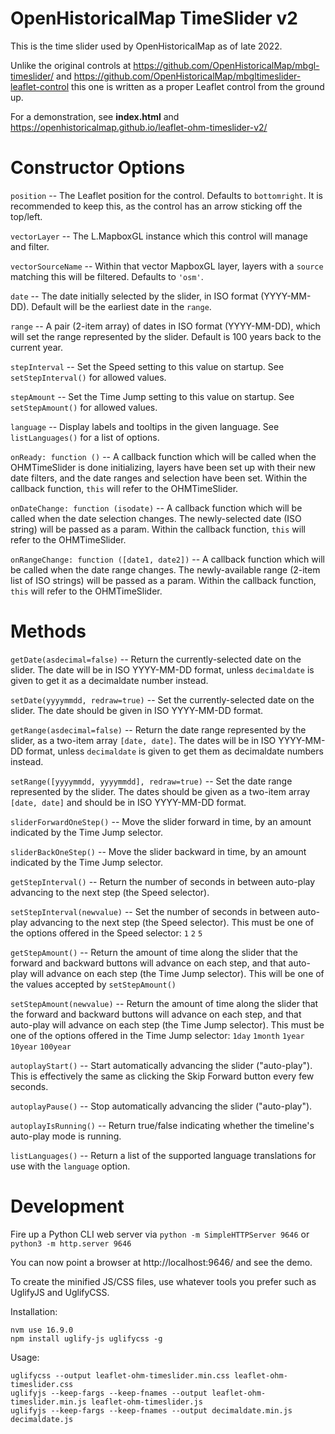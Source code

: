 # OpenHistoricalMap TimeSlider v2

This is the time slider used by OpenHistoricalMap as of late 2022.

Unlike the original controls at https://github.com/OpenHistoricalMap/mbgl-timeslider/ and https://github.com/OpenHistoricalMap/mbgltimeslider-leaflet-control this one is written as a proper Leaflet control from the ground up.

For a demonstration, see **index.html** and https://openhistoricalmap.github.io/leaflet-ohm-timeslider-v2/


# Constructor Options

`position` -- The Leaflet position for the control. Defaults to `bottomright`. It is recommended to keep this, as the control has an arrow sticking off the top/left.

`vectorLayer` -- The L.MapboxGL instance which this control will manage and filter.

`vectorSourceName` -- Within that vector MapboxGL layer, layers with a `source` matching this will be filtered. Defaults to `'osm'`.

`date` -- The date initially selected by the slider, in ISO format (YYYY-MM-DD). Default will be the earliest date in the `range`.

`range` -- A pair (2-item array) of dates in ISO format (YYYY-MM-DD), which will set the range represented by the slider. Default is 100 years back to the current year.

`stepInterval` -- Set the Speed setting to this value on startup. See `setStepInterval()` for allowed values.

`stepAmount` -- Set the Time Jump setting to this value on startup. See `setStepAmount()` for allowed values.

`language` -- Display labels and tooltips in the given language. See `listLanguages()` for a list of options.

`onReady: function ()` -- A callback function which will be called when the OHMTimeSlider is done initializing, layers have been set up with their new date filters, and the date ranges and selection have been set. Within the callback function, `this` will refer to the OHMTimeSlider.

`onDateChange: function (isodate)` -- A callback function which will be called when the date selection changes. The newly-selected date (ISO string) will be passed as a param. Within the callback function, `this` will refer to the OHMTimeSlider.

`onRangeChange: function ([date1, date2])` -- A callback function which will be called when the date range changes. The newly-available range (2-item list of ISO strings) will be passed as a param. Within the callback function, `this` will refer to the OHMTimeSlider.


# Methods

`getDate(asdecimal=false)` -- Return the currently-selected date on the slider. The date will be in ISO YYYY-MM-DD format, unless `decimaldate` is given to get it as a decimaldate number instead.

`setDate(yyyymmdd, redraw=true)` -- Set the currently-selected date on the slider. The date should be given in ISO YYYY-MM-DD format.

`getRange(asdecimal=false)` -- Return the date range represented by the slider, as a two-item array `[date, date]`. The dates will be in ISO YYYY-MM-DD format, unless `decimaldate` is given to get them as decimaldate numbers instead.

`setRange([yyyymmdd, yyyymmdd], redraw=true)` -- Set the date range represented by the slider. The dates should be given as a two-item array `[date, date]` and should be in ISO YYYY-MM-DD format.

`sliderForwardOneStep()` -- Move the slider forward in time, by an amount indicated by the Time Jump selector.

`sliderBackOneStep()` -- Move the slider backward in time, by an amount indicated by the Time Jump selector.

`getStepInterval()` -- Return the number of seconds in between auto-play advancing to the next step (the Speed selector).

`setStepInterval(newvalue)` -- Set the number of seconds in between auto-play advancing to the next step (the Speed selector). This must be one of the options offered in the Speed selector: `1` `2` `5`

`getStepAmount()` -- Return the amount of time along the slider that the forward and backward buttons will advance on each step, and that auto-play will advance on each step (the Time Jump selector). This will be one of the values accepted by `setStepAmount()`

`setStepAmount(newvalue)` -- Return the amount of time along the slider that the forward and backward buttons will advance on each step, and that auto-play will advance on each step (the Time Jump selector). This must be one of the options offered in the Time Jump selector: `1day` `1month` `1year` `10year` `100year`

`autoplayStart()` -- Start automatically advancing the slider ("auto-play"). This is effectively the same as clicking the Skip Forward button every few seconds.

`autoplayPause()` -- Stop automatically advancing the slider ("auto-play").

`autoplayIsRunning()` -- Return true/false indicating whether the timeline's auto-play mode is running.

`listLanguages()` -- Return a list of the supported language translations for use with the `language` option.


# Development

Fire up a Python CLI web server via `python -m SimpleHTTPServer 9646` or `python3 -m http.server 9646`

You can now point a browser at http://localhost:9646/ and see the demo.

To create the minified JS/CSS files, use whatever tools you prefer such as UglifyJS and UglifyCSS.

Installation:
```
nvm use 16.9.0
npm install uglify-js uglifycss -g
```

Usage:
```
uglifycss --output leaflet-ohm-timeslider.min.css leaflet-ohm-timeslider.css
uglifyjs --keep-fargs --keep-fnames --output leaflet-ohm-timeslider.min.js leaflet-ohm-timeslider.js
uglifyjs --keep-fargs --keep-fnames --output decimaldate.min.js decimaldate.js
```

